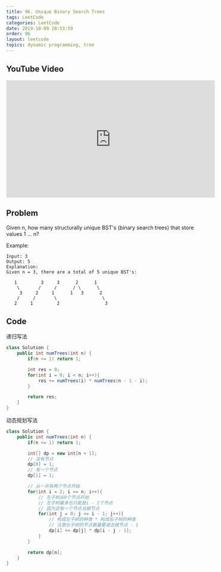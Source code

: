 ```yaml
---
title: 96. Unique Binary Search Trees
tags: LeetCode
categories: LeetCode
date: 2019-10-09 20:53:59
order: 96
layout: leetcode
topics: dynamic programming, tree
---
```


## YouTube Video

<iframe width="560" height="315" src="https://www.youtube.com/embed/-rlQCg_TJac" frameborder="0" allow="accelerometer; autoplay; encrypted-media; gyroscope; picture-in-picture" allowfullscreen></iframe>

## Problem

Given n, how many structurally unique BST's (binary search trees) that store values 1 ... n?

Example:

```
Input: 3
Output: 5
Explanation:
Given n = 3, there are a total of 5 unique BST's:

   1         3     3      2      1
    \       /     /      / \      \
     3     2     1      1   3      2
    /     /       \                 \
   2     1         2                 3
```

## Code

递归写法

```java
class Solution {
    public int numTrees(int n) {
        if(n <= 1) return 1;

        int res = 0;
        for(int i = 0; i < n; i++){
            res += numTrees(i) * numTrees(n - 1 - i);
        }

        return res;
    }
}
```

动态规划写法

```java
class Solution {
    public int numTrees(int n) {
        if(n <= 1) return 1;

        int[] dp = new int[n + 1];
        // 没有节点
        dp[0] = 1;
        // 有一个节点
        dp[1] = 1;

        // 从一共有两个节点开始
        for(int i = 2; i <= n; i++){
            // 左子树从0个节点开始
            // 左子树最多也只能是i - 1个节点
            // 因为还有一个节点当根节点
            for(int j = 0; j <= i - 1; j++){
                // 构成左子树的种类 * 构成右子树的种类
                // 注意右子树的节点数量要减去根节点 - 1
                dp[i] += dp[j] * dp[i - j - 1];
            }
        }

        return dp[n];
    }
}
```
